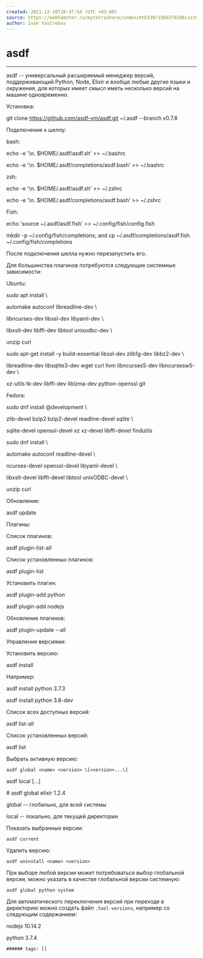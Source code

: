 ```yaml
---
created: 2021-12-10T18:47:54 (UTC +03:00)
source: https://webhamster.ru/mytetrashare/index/mtb339/1566379388isz3v03625
author: Ivan Yastrebov
---
```

asdf
===
---

asdf -- универсальный расширяемый менеджер версий, поддерживающий Python, Node, Elixir и вообще любые другие языки и окружения, для которых имеет смысл иметь несколько версий на машине одновременно.

Установка:

git clone https://github.com/asdf-vm/asdf.git ~/.asdf --branch v0.7.8  

Подключение к шеллу:

bash:

echo -e '\\n. $HOME/.asdf/asdf.sh' >> ~/.bashrc

echo -e '\\n. $HOME/.asdf/completions/asdf.bash' >> ~/.bashrc

zsh:

echo -e '\\n. $HOME/.asdf/asdf.sh' >> ~/.zshrc

echo -e '\\n. $HOME/.asdf/completions/asdf.bash' >> ~/.zshrc

Fish:

echo 'source ~/.asdf/asdf.fish' >> ~/.config/fish/config.fish

mkdir -p ~/.config/fish/completions; and cp ~/.asdf/completions/asdf.fish ~/.config/fish/completions

После подключения шелла нужно перезапустить его.

Для большинства плагинов потребуются следующие системные зависимости:

Ubuntu:

sudo apt install \\

automake autoconf libreadline-dev \\

libncurses-dev libssl-dev libyaml-dev \\

libxslt-dev libffi-dev libtool unixodbc-dev \\

unzip curl

sudo apt-get install -y build-essential libssl-dev zlib1g-dev libbz2-dev \\

libreadline-dev libsqlite3-dev wget curl llvm libncurses5-dev libncursesw5-dev \\

xz-utils tk-dev libffi-dev liblzma-dev python-openssl git

Fedora:

sudo dnf install @development \\

zlib-devel bzip2 bzip2-devel readline-devel sqlite \\

sqlite-devel openssl-devel xz xz-devel libffi-devel findutils

sudo dnf install \\

automake autoconf readline-devel \\

ncurses-devel openssl-devel libyaml-devel \\

libxslt-devel libffi-devel libtool unixODBC-devel \\

unzip curl

Обновление:

asdf update

Плагины:

Список плагинов:

asdf plugin-list-all

Список установленных плагинов:

asdf plugin-list

Установить плагин:

asdf plugin-add python

asdf plugin-add nodejs

Обновление плагинов:

asdf plugin-update --all

Управление версиями:

Установить версию:

asdf install <name> <version>

Например:

asdf install python 3.7.3

asdf install python 3.8-dev

Список всех доступных версий:

asdf list-all <name>

Список установленных версий:

asdf list <name>

Выбрать активную версию:

```shell
asdf global <name> <version> \[<version>...\]
```
asdf local <name> <version> \[<version>...\]

\# asdf global elixir 1.2.4

global -- глобально, для всей системы

local -- локально, для текущей директории

Показать выбранные версии:

```shell
asdf current
```

Удалить версию:

```shell
asdf uninstall <name> <version>
```

При выборе любой версии может потребоваться выбор глобальной версии, можно указать в качестве глобальной версии системную:

```shell
asdf global python system
```

Для автоматического переключения версий при переходе в директорию можно создать файл `.tool-versions`, например со следующим содержанием:

nodejs 10.14.2

python 3.7.4

`###### tags: []`